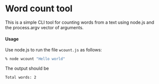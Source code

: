 # Word count tool

This is a simple CLI tool for counting words from a text using node.js and the process.argv vector of arguments.


####  Usage

Use node.js to run the file `wcount.js` as follows:

```bash
% node wcount "Hello world"
```
The  output should be
```bash
Total words: 2
```


